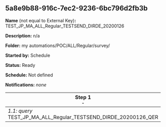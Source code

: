 ## 5a8e9b88-916c-7ec2-9236-6bc796d2fb3b

**Name** (not equal to External Key)**:** TEST_JP_MA_ALL_Regular_TESTSEND_DIRDE_20200126

**Description:** n/a

**Folder:** my automations/POC/ALL/Regular/survey/

**Started by:** Schedule

**Status:** Ready

**Schedule:** Not defined

**Notifications:** _none_


| Step 1<br>_<small>-</small>_ |
| --- |
| _1.1: query_<br>TEST_JP_MA_ALL_Regular_TESTSEND_DIRDE_20200126_QER |
